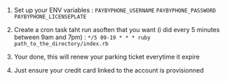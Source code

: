 1. Set up your ENV variables : `PAYBYPHONE_USERNAME` `PAYBYPHONE_PASSWORD` `PAYBYPHONE_LICENSEPLATE`

2. Create a cron task taht run asoften that you want (i did every 5 minutes between 9am and 7pm) : 
    `*/5 09-19 * * * ruby path_to_the_directory/index.rb`

3. Your done, this will renew your parking ticket everytime it expire

4. Just ensure your credit card linked to the account is provisionned
